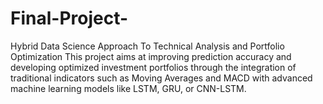 # Final-Project-
Hybrid Data Science Approach To Technical Analysis and Portfolio Optimization
This project aims at improving prediction accuracy and developing optimized investment portfolios through the integration of traditional indicators such as Moving Averages and MACD with advanced machine learning models like LSTM, GRU, or CNN-LSTM.
